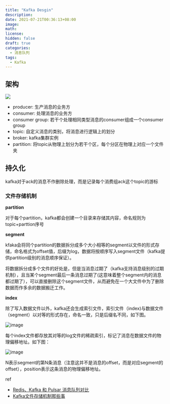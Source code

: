 ```yaml
---
title: "Kafka Desgin"
description: 
date: 2021-07-21T00:36:13+08:00
image: 
math: 
license: 
hidden: false
draft: true
categories:
  - 消息队列
tags:
  - Kafka
---
```


## 架构

![](https://i.loli.net/2021/07/21/CRGxzZujSAQDa1H.png)



- producer: 生产消息的业务方
- consumer: 处理消息的业务方
- consumer group: 若干个处理相同类型消息的consumer组成一个consumer group
- topic: 自定义消息的类别，将消息进行逻辑上的划分
- broker: kafka集群实例
- partition: 将topic从物理上划分为若干个区，每个分区在物理上对应一个文件夹

## 持久化

kafka对于ack的消息不作删除处理，而是记录每个消费组ack这个topic的游标



### 文件存储机制

**partition**

对于每个partition，kafka都会创建一个目录来存储其内容，命名规则为topic+parttion序号

**segment**

kfaka会将同个partition的数据拆分成多个大小相等的segment以文件的形式存储，命名格式为offset值，后缀为log，数据将按顺序写入segment文件（kafka提供partition级别的消息顺序保证）。

将数据拆分成多个文件的好处是，但是当消息过期了（kafka支持消息级别的过期机制），且当某个segment最后一条消息过期了(这意味着整个segment内的消息都过期了），可以直接删除这个segment文件，从而避免在一个大文件中为了删除数据而作多余的数据搬迁工作。

**index**

 除了写入数据文件以外，kafka还会生成索引文件，索引文件（index)与数据文件（segment）以对等的形式存在，命名一致，只是后缀名不同，如下图。

![image](https://awps-assets.meituan.net/mit-x/blog-images-bundle-2015/69e4b0a6.png)

每个index文件都存放其对等的log文件的稀疏索引，标记了消息在数据文件的物理偏移地址。如下图：

![image](https://awps-assets.meituan.net/mit-x/blog-images-bundle-2015/c415ed42.png)

N表示segment的第N条消息（注意这并不是消息的offset，而是对应segment的offset），position表示这条消息的物理偏移地址。

ref

- [Redis、Kafka 和 Pulsar 消息队列对比](https://mp.weixin.qq.com/s?__biz=MzAwNTQ4MTQ4NQ==&mid=2453575807&idx=1&sn=9c8875e6800854ed972d323d25c4a5b5&chksm=8cd1cd1dbba6440bf6a31764894840ccd54388e6f74d06e1304a45a36bbc65f638d3899d24a8&exptype=unsubscribed_card_3001_article_onlinev2_3000w_promotion_level1&expsessionid=1884311222645211136&scene=169&subscene=10000&sessionid=1621943446&clicktime=1621943449&enterid=1621943449#rd)
- [Kafka文件存储机制那些事](https://tech.meituan.com/2015/01/13/kafka-fs-design-theory.html)